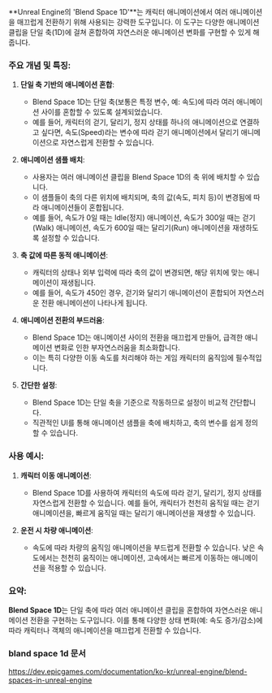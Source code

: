 **Unreal Engine의 'Blend Space 1D'**는 캐릭터 애니메이션에서 여러 애니메이션을 매끄럽게 전환하기 위해 사용되는 강력한 도구입니다. 이 도구는 다양한 애니메이션 클립을 단일 축(1D)에 걸쳐 혼합하여 자연스러운 애니메이션 변화를 구현할 수 있게 해줍니다.

### 주요 개념 및 특징:

1. **단일 축 기반의 애니메이션 혼합**:
    
    - Blend Space 1D는 단일 축(보통은 특정 변수, 예: 속도)에 따라 여러 애니메이션 사이를 혼합할 수 있도록 설계되었습니다.
    - 예를 들어, 캐릭터의 걷기, 달리기, 정지 상태를 하나의 애니메이션으로 연결하고 싶다면, 속도(Speed)라는 변수에 따라 걷기 애니메이션에서 달리기 애니메이션으로 자연스럽게 전환할 수 있습니다.
2. **애니메이션 샘플 배치**:
    
    - 사용자는 여러 애니메이션 클립을 Blend Space 1D의 축 위에 배치할 수 있습니다.
    - 이 샘플들이 축의 다른 위치에 배치되며, 축의 값(속도, 피치 등)이 변경됨에 따라 애니메이션들이 혼합됩니다.
    - 예를 들어, 속도가 0일 때는 Idle(정지) 애니메이션, 속도가 300일 때는 걷기(Walk) 애니메이션, 속도가 600일 때는 달리기(Run) 애니메이션을 재생하도록 설정할 수 있습니다.
3. **축 값에 따른 동적 애니메이션**:
    
    - 캐릭터의 상태나 외부 입력에 따라 축의 값이 변경되면, 해당 위치에 맞는 애니메이션이 재생됩니다.
    - 예를 들어, 속도가 450인 경우, 걷기와 달리기 애니메이션이 혼합되어 자연스러운 전환 애니메이션이 나타나게 됩니다.
4. **애니메이션 전환의 부드러움**:
    
    - Blend Space 1D는 애니메이션 사이의 전환을 매끄럽게 만들어, 급격한 애니메이션 변화로 인한 부자연스러움을 최소화합니다.
    - 이는 특히 다양한 이동 속도를 처리해야 하는 게임 캐릭터의 움직임에 필수적입니다.
5. **간단한 설정**:
    
    - Blend Space 1D는 단일 축을 기준으로 작동하므로 설정이 비교적 간단합니다.
    - 직관적인 UI를 통해 애니메이션 샘플을 축에 배치하고, 축의 변수를 쉽게 정의할 수 있습니다.

### 사용 예시:

1. **캐릭터 이동 애니메이션**:
    
    - Blend Space 1D를 사용하여 캐릭터의 속도에 따라 걷기, 달리기, 정지 상태를 자연스럽게 전환할 수 있습니다. 예를 들어, 캐릭터가 천천히 움직일 때는 걷기 애니메이션을, 빠르게 움직일 때는 달리기 애니메이션을 재생할 수 있습니다.
2. **운전 시 차량 애니메이션**:
    
    - 속도에 따라 차량의 움직임 애니메이션을 부드럽게 전환할 수 있습니다. 낮은 속도에서는 천천히 움직이는 애니메이션, 고속에서는 빠르게 이동하는 애니메이션을 적용할 수 있습니다.

### 요약:

**Blend Space 1D**는 단일 축에 따라 여러 애니메이션 클립을 혼합하여 자연스러운 애니메이션 전환을 구현하는 도구입니다. 이를 통해 다양한 상태 변화(예: 속도 증가/감소)에 따라 캐릭터나 객체의 애니메이션을 매끄럽게 전환할 수 있습니다.


### bland space 1d 문서

https://dev.epicgames.com/documentation/ko-kr/unreal-engine/blend-spaces-in-unreal-engine

